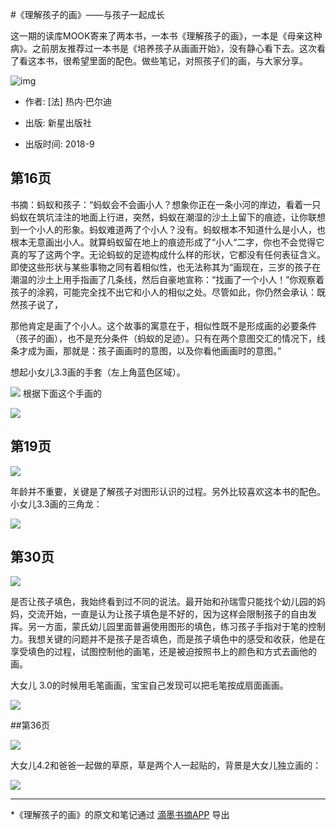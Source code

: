 #《理解孩子的画》——与孩子一起成长

这一期的读库MOOK寄来了两本书，一本书《理解孩子的画》，一本是《母亲这种病》。之前朋友推荐过一本书是《培养孩子从画画开始》，没有静心看下去。这次看了看这本书，很希望里面的配色。做些笔记，对照孩子们的画，与大家分享。

![img](http://opuclx9sq.bkt.clouddn.com/macbook/2018-10-02-114357.jpg)

- 作者: [法] 热内·巴尔迪

- 出版: 新星出版社

- 出版时间: 2018-9


## 第16页

书摘：蚂蚁和孩子：“蚂蚁会不会画小人？想象你正在一条小河的岸边，看着一只蚂蚁在筑坑洼注的地面上行进，突然，蚂蚁在潮湿的沙土上留下的痕迹，让你联想到一个小人的形象。蚂蚁难道两了个小人？没有。蚂蚁根本不知道什么是小人，也根本无意画出小人。就算蚂蚁留在地上的痕迹形成了“小人“二字，你也不会觉得它真的写了这两个字。无论蚂蚁的足迹构成什么样的形状，它都没有任何表征含义。即使这些形状与某些事物之同有着相似性，也无法称其为“画现在，三岁的孩子在潮温的沙土上用手指画了几条线，然后自豪地宣称：“找画了一个小人！”你观察着孩子的涂鸦，可能完全找不出它和小人的相似之处。尽管如此，你仍然会承认：既然孩子说了，

那他肯定是画了个小人。这个故事的寓意在于，相似性既不是形成画的必要条件（孩子的画），也不是充分条件（蚂蚁的足迹）。只有在两个意图交汇的情况下，线条才成为画，那就是：孩子画画时的意图，以及你看他画画时的意图。”

想起小女儿3.3画的手套（左上角蓝色区域）。

![](http://opuclx9sq.bkt.clouddn.com/macbook/2018-10-02-114553.jpg)
根据下面这个手画的

![](http://opuclx9sq.bkt.clouddn.com/macbook/2018-10-02-114510.jpg)



## 第19页

![](http://opuclx9sq.bkt.clouddn.com/macbook/2018-10-02-114407.jpg)

年龄并不重要，关键是了解孩子对图形认识的过程。另外比较喜欢这本书的配色。小女儿3.3画的三角龙：

![](http://opuclx9sq.bkt.clouddn.com/macbook/2018-10-02-121118.jpg)

## 第30页

![](http://opuclx9sq.bkt.clouddn.com/macbook/2018-10-02-114411.jpg)

是否让孩子填色，我始终看到过不同的说法。最开始和孙瑞雪只能找个幼儿园的妈妈，交流开始，一直是认为让孩子填色是不好的，因为这样会限制孩子的自由发挥。另一方面，蒙氏幼儿园里面普遍使用图形的填色，练习孩子手指对于笔的控制力。我想关键的问题并不是孩子是否填色，而是孩子填色中的感受和收获，他是在享受填色的过程，试图控制他的画笔，还是被迫按照书上的颜色和方式去画他的画。

大女儿 3.0的时候用毛笔画画，宝宝自己发现可以把毛笔按成扇面画画。

![](http://opuclx9sq.bkt.clouddn.com/macbook/2018-10-02-121041.jpg)

##第36页 

![](http://opuclx9sq.bkt.clouddn.com/macbook/2018-10-02-114416.jpg)

大女儿4.2和爸爸一起做的草原，草是两个人一起贴的，背景是大女儿独立画的：

![](http://opuclx9sq.bkt.clouddn.com/macbook/2018-10-02-121629.jpg)

----


\*《理解孩子的画》的原文和笔记通过 [滴墨书摘APP](https://www.shimonote.net/share?platform=markdown) 导出

# 

